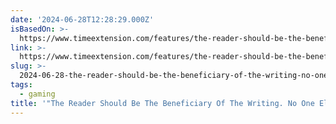 ```yaml
---
date: '2024-06-28T12:28:29.000Z'
isBasedOn: >-
  https://www.timeextension.com/features/the-reader-should-be-the-beneficiary-of-the-writing-no-one-else-a-tribute-to-andy-dyer#:~:text=Last%20week%2C%20we%20reported%20on,to%20after%20working%20in%20insurance
link: >-
  https://www.timeextension.com/features/the-reader-should-be-the-beneficiary-of-the-writing-no-one-else-a-tribute-to-andy-dyer#:~:text=Last%20week%2C%20we%20reported%20on,to%20after%20working%20in%20insurance
slug: >-
  2024-06-28-the-reader-should-be-the-beneficiary-of-the-writing-no-one-else-a-trib
tags:
  - gaming
title: '"The Reader Should Be The Beneficiary Of The Writing. No One Else" - A Trib'
---
```

 
